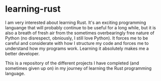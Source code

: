 # learning-rust

I am very interested about learning Rust. It's an exciting programming languange that will probably continue to be useful for a long while, but it is also a breath of fresh air from the sometimes overbearingly free nature of Python (no disrespect, obniously, I still love Python). It forces me to be careful and considerate with how I structure my code and forces me to understand how my programs work. Learning it absolutely makes me a better developer.

This is a repository of the different projects I have completed (and sometimes given up on) in my journey of learning the Rust programming language.
